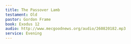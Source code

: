 ```yaml
---
title: The Passover Lamb
testament: Old
pastor: Gordon Frame
book: Exodus 12
audio: http://www.mecgoodnews.org/audio/260820182.mp3
service: Evening
---
```

